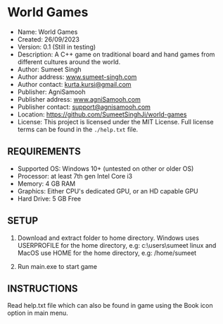# World Games

* Name: World Games
* Created: 26/09/2023
* Version: 0.1 (Still in testing)
* Description: A C++ game on traditional board and hand games from different cultures around the world.
* Author: Sumeet Singh
* Author address: www.sumeet-singh.com
* Author contact: kurta.kursi@gmail.com
* Publisher: AgniSamooh
* Publisher address: www.agniSamooh.com
* Publisher contact: support@agnisamooh.com
* Location: https://github.com/SumeetSinghJi/world-games
* License: This project is licensed under the MIT License. Full license terms can be found in the `./help.txt` file.


## REQUIREMENTS

* Supported OS: Windows 10+ (untested on other or older OS)
* Processor: at least 7th gen Intel Core i3 
* Memory: 4 GB RAM
* Graphics: Either CPU's dedicated GPU, or an HD capable GPU
* Hard Drive: 5 GB Free


## SETUP

1. Download and extract folder to home directory.
Windows uses USERPROFILE for the home directory, e.g: c:\users\sumeet
linux and MacOS use HOME for the home directory, e.g: /home/sumeet

2. Run main.exe to start game


## INSTRUCTIONS

Read help.txt file which can also be found in game using the Book icon option in main menu.

